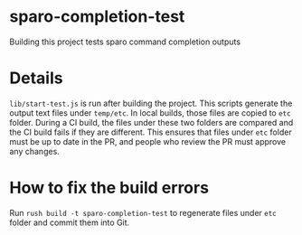 # sparo-completion-test

Building this project tests sparo command completion outputs

# Details

`lib/start-test.js` is run after building the project. This scripts generate the output text files under `temp/etc`. In local builds, those files are copied to `etc` folder. During a CI build, the files under these two folders are compared and the CI build fails if they are different. This ensures that files under `etc` folder must be up to date in the PR, and people who review the PR must approve any changes.

# How to fix the build errors

Run `rush build -t sparo-completion-test` to regenerate files under `etc` folder and commit them into Git.